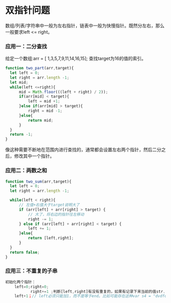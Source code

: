 # 双指针问题
数组/列表/字符串中一般为左右指针，链表中一般为快慢指针。既然分左右，那么一般要求left <= right。


### 应用一：二分查找
给定一个数组:arr = [ 1,3,5,7,9,11,14,16,15];
查找target为16的值的索引。
```js
function two_part(arr,target){
  let left = 0;
  let right = arr.length -1;
  let mid;
  while(left <=right){
      mid = Math.floor(((left + right) / 2));
      if(arr[mid] < target){
          left = mid +1;
      }else if(arr[mid] > target){
          right = mid -1;
      }else{
          return mid;
      }
  }
  return -1;
}

```
像这种需要不断地在范围内进行查找的，通常都会设置左右两个指针，然后二分之后，修改其中一个指针。

### 应用二：两数之和
```js
function two_sum(arr,target){
  let left = 0;
  let right = arr.length -1;

  while(left < right){
      // 左值+右值大于target说明大了
      if (arr[left] + arr[right] > target) {
          // 大了，将右边的指针往左移动
          right -= 1;
      } else if (arr[left] + arr[right] < target) {
          left += 1;
      }else{
          return [left,right];
      }
  }
  return false;
}
```

### 应用三：不重复的子串

```js
初始化两个指针：
    left=0;right=0;
           right+=1 ;判断[left,right]有没有重复的，如果有记录下来当前的值str.substring(left,right)；
    left+1；// left必须只能加1，而不是等于end。比如可能存在这种var s4 = "dvdfcab";d它和第一个d重复了，但是从第二个v开始，都是不重复的。因此我们不能直接调到第二个d上。也就是说，实际上我们要遍历字符串的每个元素，然后滑动right，找到对应窗口中的最值问题。



```
